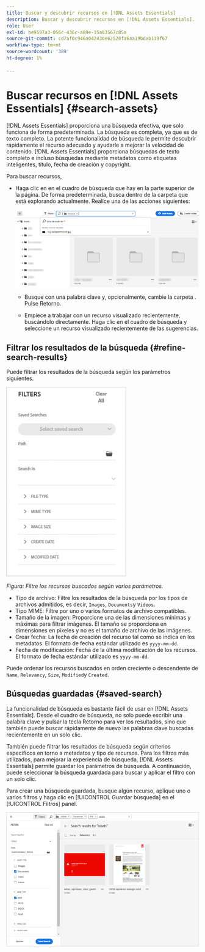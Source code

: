```yaml
---
title: Buscar y descubrir recursos en [!DNL Assets Essentials]
description: Buscar y descubrir recursos en [!DNL Assets Essentials].
role: User
exl-id: be9597a3-056c-436c-a09e-15a03567c85a
source-git-commit: cd7af0c946a042430e62528fa6aa19bdab139f67
workflow-type: tm+mt
source-wordcount: '389'
ht-degree: 1%

---
```


# Buscar recursos en [!DNL Assets Essentials] {#search-assets}

[!DNL Assets Essentials] proporciona una búsqueda efectiva, que solo funciona de forma predeterminada. La búsqueda es completa, ya que es de texto completo. La potente funcionalidad de búsqueda le permite descubrir rápidamente el recurso adecuado y ayudarle a mejorar la velocidad de contenido. [!DNL Assets Essentials] proporciona búsquedas de texto completo e incluso búsquedas mediante metadatos como etiquetas inteligentes, título, fecha de creación y copyright.

Para buscar recursos,

* Haga clic en en el cuadro de búsqueda que hay en la parte superior de la página. De forma predeterminada, busca dentro de la carpeta que está explorando actualmente. Realice una de las acciones siguientes:

   ![cuadro de búsqueda](assets/search-box.png)

   * Busque con una palabra clave y, opcionalmente, cambie la carpeta . Pulse Retorno.

   * Empiece a trabajar con un recurso visualizado recientemente, buscándolo directamente. Haga clic en el cuadro de búsqueda y seleccione un recurso visualizado recientemente de las sugerencias.

## Filtrar los resultados de la búsqueda {#refine-search-results}

Puede filtrar los resultados de la búsqueda según los parámetros siguientes.

![Filtros de búsqueda](assets/filters1.png)

*Figura: Filtre los recursos buscados según varios parámetros.*

* Tipo de archivo: Filtre los resultados de la búsqueda por los tipos de archivos admitidos, es decir, `Images`, `Documents`y `Videos`.
* Tipo MIME: Filtre por uno o varios formatos de archivo compatibles. <!-- TBD:  [supported file formats](/help/supported-file-formats.md). -->
* Tamaño de la imagen: Proporcione una de las dimensiones mínimas y máximas para filtrar imágenes. El tamaño se proporciona en dimensiones en píxeles y no es el tamaño de archivo de las imágenes.
* Crear fecha: La fecha de creación del recurso tal como se indica en los metadatos. El formato de fecha estándar utilizado es `yyyy-mm-dd`.
* Fecha de modificación: Fecha de la última modificación de los recursos. El formato de fecha estándar utilizado es `yyyy-mm-dd`.

Puede ordenar los recursos buscados en orden creciente o descendente de `Name`, `Relevancy`, `Size`, `Modified`y `Created`.

## Búsquedas guardadas {#saved-search}

La funcionalidad de búsqueda es bastante fácil de usar en [!DNL Assets Essentials]. Desde el cuadro de búsqueda, no solo puede escribir una palabra clave y pulsar la tecla Retorno para ver los resultados, sino que también puede buscar rápidamente de nuevo las palabras clave buscadas recientemente en un solo clic.

También puede filtrar los resultados de búsqueda según criterios específicos en torno a metadatos y tipo de recursos. Para los filtros más utilizados, para mejorar la experiencia de búsqueda, [!DNL Assets Essentials] permite guardar los parámetros de búsqueda. A continuación, puede seleccionar la búsqueda guardada para buscar y aplicar el filtro con un solo clic.

Para crear una búsqueda guardada, busque algún recurso, aplique uno o varios filtros y haga clic en [!UICONTROL Guardar búsqueda] en el [!UICONTROL Filtros] panel.

![Búsqueda guardada del panel Filtros](assets/saved-search.png)

<!-- TBD: Search behavior. Full-text search. Ranking and rank boosts. Hidden assets.
Report poor UX that users can only save a filtered search and not a simple search.
.
Are other supported files fully indexed and support full-text search? Eg. audio/videos files can at best have metadata indexed.
Anything about ranking of assets displayed in search results?

What about temporarily hiding an asset (suspending search on it) from the search results? If an asset is undergoing review collaboration, should it be used by others? Should it be hidden in search?

When userA is searching and userB add an asset that matches search results, will the asset display in search as soon as userA refreshes the page? Assuming indexing is near real-time. May not be so for bulk uploads.
-->
